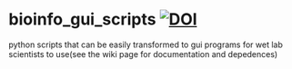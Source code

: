# bioinfo_gui_scripts [![DOI](https://zenodo.org/badge/DOI/10.5281/zenodo.4121453.svg)](https://doi.org/10.5281/zenodo.4121453)
python scripts that can be easily transformed to gui programs for wet lab scientists to use(see the wiki page for documentation and depedences)
